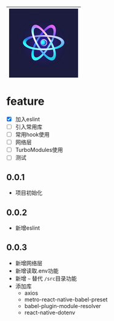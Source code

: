 | ![logo](./ios/RNPlayground/Images.xcassets/AppIcon.appiconset/180.png) |
| :----------------------------------------------------------: |



# feature

- [x] 加入eslint
- [ ] 引入常用库
- [ ] 常用hook使用
- [ ] 网络层
- [ ] TurboModules使用
- [ ] 测试

## 0.0.1

- 项目初始化

## 0.0.2

- 新增eslint

## 0.0.3

- 新增网络层
- 新增读取.env功能
- 新增 ```~``` 替代 ```/src```目录功能
- 添加库
  - axios
  - metro-react-native-babel-preset
  - babel-plugin-module-resolver
  - react-native-dotenv

 
